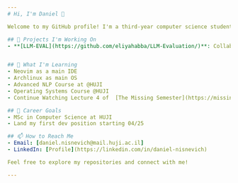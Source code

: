 ```yaml
---
# Hi, I'm Daniel 👋

Welcome to my GitHub profile! I'm a third-year computer science student passionate about NLP and deep learning. I love creating standout projects in C++ and Python and can tolerate some JavaScript.

## 🔭 Projects I'm Working On
- **[LLM-EVAL](https://github.com/eliyahabba/LLM-Evaluation/)**: Collaborating with [Eliya Habba](https://github.com/eliyahabba) as a research assistant to evaluate the performance LLMs on MCQ datasets, focusing on the impact of template variations on their responses.


## 🌱 What I'm Learning
- Neovim as a main IDE
- Archlinux as main OS
- Advanced NLP Course at @HUJI
- Operating Systems Course @HUJI
- Continue Watching Lecture 4 of  [The Missing Semester](https://missing.csail.mit.edu/2020/data-wrangling/)

## 💼 Career Goals
- MSc in Computer Science at HUJI
- Land my first dev position starting 04/25

## 📫 How to Reach Me
- Email: [daniel.nisnevich@mail.huji.ac.il]
- LinkedIn: [Profile](https://linkedin.com/in/daniel-nisnevich)

Feel free to explore my repositories and connect with me!

---
```

